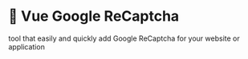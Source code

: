 # 🔑 Vue Google ReCaptcha

tool that easily and quickly add Google ReCaptcha for your website or application
